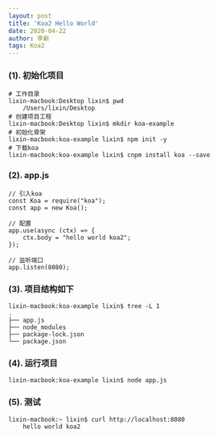 ```yaml
---
layout: post
title: 'Koa2 Hello World'
date: 2020-04-22
author: 李新
tags: Koa2
---
```


### (1). 初始化项目
```
# 工作目录
lixin-macbook:Desktop lixin$ pwd
	/Users/lixin/Desktop
# 创建项目工程
lixin-macbook:Desktop lixin$ mkdir koa-example
# 初始化骨架
lixin-macbook:koa-example lixin$ npm init -y
# 下载koa
lixin-macbook:koa-example lixin$ cnpm install koa --save
```
### (2). app.js
```
// 引入koa
const Koa = require("koa");
const app = new Koa();

// 配置
app.use(async (ctx) => {
    ctx.body = "hello world koa2";
});

// 监听端口
app.listen(8080);
```
### (3). 项目结构如下
```
lixin-macbook:koa-example lixin$ tree -L 1
.
├── app.js
├── node_modules
├── package-lock.json
└── package.json

```
### (4). 运行项目
```
lixin-macbook:koa-example lixin$ node app.js
```
### (5). 测试
```
lixin-macbook:~ lixin$ curl http://localhost:8080
	hello world koa2
```
